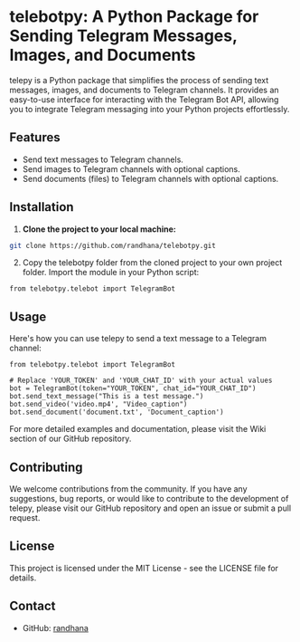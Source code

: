 # telebotpy: A Python Package for Sending Telegram Messages, Images, and Documents

telepy is a Python package that simplifies the process of sending text messages, images, and documents to Telegram channels. It provides an easy-to-use interface for interacting with the Telegram Bot API, allowing you to integrate Telegram messaging into your Python projects effortlessly.

## Features

- Send text messages to Telegram channels.
- Send images to Telegram channels with optional captions.
- Send documents (files) to Telegram channels with optional captions.

## Installation

1. **Clone the project to your local machine:**

```bash
git clone https://github.com/randhana/telebotpy.git
```
2. Copy the telebotpy folder from the cloned project to your own project folder.
Import the module in your Python script:
```shell
from telebotpy.telebot import TelegramBot
```
## Usage
Here's how you can use telepy to send a text message to a Telegram channel:
```shell
from telebotpy.telebot import TelegramBot

# Replace 'YOUR_TOKEN' and 'YOUR_CHAT_ID' with your actual values
bot = TelegramBot(token="YOUR_TOKEN", chat_id="YOUR_CHAT_ID")
bot.send_text_message("This is a test message.")
bot.send_video('video.mp4', "Video_caption")
bot.send_document('document.txt', 'Document_caption')

```

For more detailed examples and documentation, please visit the Wiki section of our GitHub repository.

## Contributing
We welcome contributions from the community. If you have any suggestions, bug reports, or would like to contribute to the development of telepy, please visit our GitHub repository and open an issue or submit a pull request.

## License
This project is licensed under the MIT License - see the LICENSE file for details.

## Contact
- GitHub: [randhana](https://github.com/randhana)

